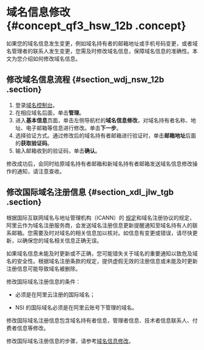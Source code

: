 # 域名信息修改 {#concept_qf3_hsw_12b .concept}

如果您的域名信息发生变更，例如域名持有者的邮箱地址或手机号码变更，或者域名管理者的联系人发生变更，您需及时修改域名信息，保障域名信息的准确性。本文为您介绍如何修改域名信息。

## 修改域名信息流程 {#section_wdj_nsw_12b .section}

1.  登录[域名控制台](https://dc.console.aliyun.com/?spm=a2c1d.8251217.1002.19.7e29eef5kAnBeP#/domain/list)。
2.  在相应域名后面，单击**管理**。
3.  进入**基本信息**页面，单击左侧导航栏的**域名信息修改**，对域名持有者名称、地址、电子邮箱等信息进行修改。单击**下一步**。
4.  选择验证方式。通过修改后的域名持有者邮箱进行验证时，单击**邮箱地址**后面的**获取验证码**。
5.  输入邮箱收到的验证码，单击**确认**。

修改成功后，会同时给原域名持有者邮箱和新域名持有者邮箱发送域名信息修改操作的通知，请注意查收。

## 修改国际域名注册信息 {#section_xdl_jlw_tgb .section}

根据国际互联网域名与地址管理机构（ICANN）的 [规定](https://whois.icann.org/en/whois-data-reminder-policy-wdrp)和域名注册协议的规定，阿里云作为域名注册服务商，会发送域名注册信息更新提醒通知至域名持有人的联系邮箱。您需要及时对域名的相关信息加以核对。如信息有变更或错误，请尽快更新，以确保您的域名相关信息正确无误。

如果域名信息未能及时更新或不正确，您可能错失关于域名的重要通知以致危及域名的安全性。根据域名注册条款的规定，提供虚假无效的注册信息或未能及时更新注册信息可能导致域名被删除。

修改国际域名注册信息的条件：

-   必须是在阿里云注册的国际域名；

-   NSI 的国际域名必须是在阿里云账号下管理的域名。


修改国际域名注册信息包含域名持有者信息，管理者信息、技术者信息联系人、付费者信息等修改。

修改国际域名注册信息的步骤，请参考[域名信息修改](intl.zh-CN/域名管理/域名信息修改.md#section_tk3_dtw_12b)。

